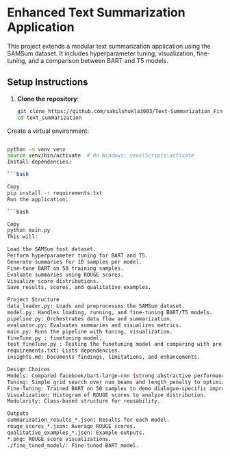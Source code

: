# Enhanced Text Summarization Application

This project extends a modular text summarization application using the SAMSum dataset. It includes hyperparameter tuning, visualization, fine-tuning, and a comparison between BART and T5 models.

## Setup Instructions

1. **Clone the repository**:
   ```bash
   git clone https://github.com/sahilshukla3003/Text-Summarization_Finetune.git
   cd text_summarization
Create a virtual environment:

```bash

python -m venv venv
source venv/bin/activate  # On Windows: venv\Scripts\activate
Install dependencies:

```bash

Copy
pip install -r requirements.txt
Run the application:

```bash

Copy
python main.py
This will:

Load the SAMSum test dataset.
Perform hyperparameter tuning for BART and T5.
Generate summaries for 10 samples per model.
Fine-tune BART on 50 training samples.
Evaluate summaries using ROUGE scores.
Visualize score distributions.
Save results, scores, and qualitative examples.

Project Structure
data_loader.py: Loads and preprocesses the SAMSum dataset.
model.py: Handles loading, running, and fine-tuning BART/T5 models.
pipeline.py: Orchestrates data flow and summarization.
evaluator.py: Evaluates summaries and visualizes metrics.
main.py: Runs the pipeline with tuning, visualization.
fineTune.py : finetuning model.
test_fineTune.py : Testing the funetuning model and comparing with pre-finetune model.
requirements.txt: Lists dependencies.
insights.md: Documents findings, limitations, and enhancements.

Design Choices
Models: Compared facebook/bart-large-cnn (strong abstractive performance) and t5-small (lightweight for experimentation).
Tuning: Simple grid search over num_beams and length_penalty to optimize ROUGE-1.
Fine-Tuning: Trained BART on 50 samples to demo dialogue-specific improvements.
Visualization: Histogram of ROUGE scores to analyze distribution.
Modularity: Class-based structure for reusability.

Outputs
summarization_results_*.json: Results for each model.
rouge_scores_*.json: Average ROUGE scores.
qualitative_examples_*.json: Example outputs.
*.png: ROUGE score visualizations.
./fine_tuned_model/: Fine-tuned BART model.

